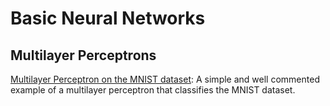 # Basic Neural Networks

## Multilayer Perceptrons
[Multilayer Perceptron on the MNIST dataset](https://github.com/TheG3ntleman/Deep-learning-models/blob/master/Neural%20Networks/MLP.py): A simple and well commented example of a multilayer perceptron that classifies the MNIST dataset.
